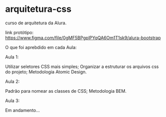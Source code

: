 # arquitetura-css
curso de arquitetura da Alura. 

link protótipo: https://www.figma.com/file/0gMF5BPgplPYqQA6Om1T1sk9/alura-bootstrap

O que foi aprebdido em cada Aula:

Aula 1:

Utilizar seletores CSS mais simples;
Organizar a estruturar os arquivos css do projeto;
Metodologia Atomic Design.

Aula 2:

Padrão para nomear as classes de CSS;
Metodologia BEM.

Aula 3:

Em andamento...